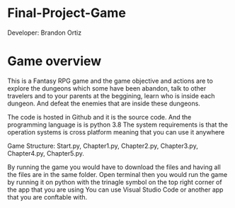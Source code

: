 # Final-Project-Game
Developer: Brandon Ortiz
# Game overview
This is a Fantasy RPG game and the game objective and actions are to explore the dungeons which some have been abandon, talk to other travelers and to your parents at the beggining, learn who is inside each dungeon. And defeat the enemies that are inside these dungeons.

The code is hosted in Github and it is the source code. And the programming language is is python 3.8
The system requirements is that the operation systems is cross platform meaning that you can use it anywhere   

Game Structure: Start.py, Chapter1.py, Chapter2.py, Chapter3.py, Chapter4.py, Chapter5.py.

By running the game you would have to download the files and having all the files are in the same folder. Open terminal then you would run the game by running it on python with the trinagle symbol on the top right corner of the app that you are using You can use Visual Studio Code or another app that you are conftable with.

